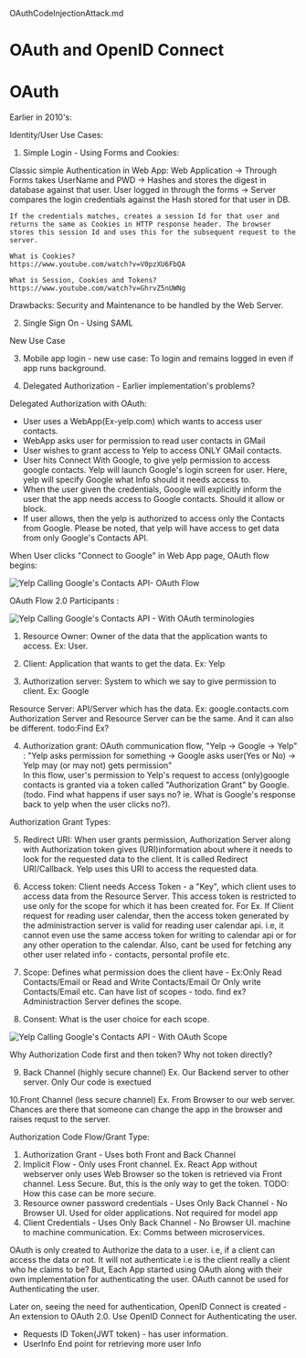 
OAuthCodeInjectionAttack.md

# OAuth and OpenID Connect

# OAuth
Earlier in 2010's:

Identity/User Use Cases:

1. Simple Login - Using Forms and Cookies:

 Classic simple Authentication in Web App:
    Web Application -> Through Forms takes UserName and PWD -> Hashes and stores the digest in database against that user.
    User logged in through the forms -> Server compares the login credentials against the Hash stored for that user in DB.

    If the credentials matches, creates a session Id for that user and returns the same as Cookies in HTTP response header. The browser stores this session Id and uses this for the subsequent request to the server. 

    What is Cookies? 
    https://www.youtube.com/watch?v=V0pzXU6FbQA

    What is Session, Cookies and Tokens? 
    https://www.youtube.com/watch?v=GhrvZ5nUWNg
    
Drawbacks: Security and Maintenance to be handled by the Web Server.

2. Single Sign On - Using SAML

New Use Case 

3. Mobile app login - new use case: To login and remains logged in even if app runs background.

4. Delegated Authorization - Earlier implementation's problems?

Delegated Authorization with OAuth:
- User uses a WebApp(Ex-yelp.com) which wants to access user contacts.
- WebApp asks user for permission to read user contacts in GMail
- User wishes to grant access to Yelp to access ONLY GMail contacts.
- User hits Connect With Google, to give yelp permission to access google contacts.
Yelp will launch Google's login screen for user. Here, yelp will specify Google what Info should it needs access to.
- When the user given the credentials, Google will explicitly inform the user that the app needs access to Google contacts. 
Should it allow or block.
- If user allows, then the yelp is authorized to access only the Contacts from Google. Please be noted, that yelp will have access to get data from 
only Google's Contacts API. 

When User clicks "Connect to Google" in Web App page, OAuth flow begins:

![Yelp Calling Google's Contacts API- OAuth Flow](https://user-images.githubusercontent.com/21195523/210166648-30758380-b588-433b-8a57-89ddeb3c3cdf.png)

OAuth Flow 2.0 Participants :

![Yelp Calling Google's Contacts API - With OAuth terminologies](https://user-images.githubusercontent.com/21195523/210167852-e88a53b0-8fdb-4b6e-badb-df2a94af8141.png)

1. Resource Owner: Owner of the data that the application wants to access. Ex: User.

2. Client: Application that wants to get the data. Ex: Yelp

3. Authorization server: System to which we say to give permission to client. Ex: Google

Resource Server: API/Server which has the data. Ex: google.contacts.com
Authorization Server and Resource Server can be the same. And it can also be different. todo:Find Ex?

4. Authorization grant: OAuth communication flow, 
        "Yelp -> Google -> Yelp" : "Yelp asks permission for something -> Google asks user(Yes or No) -> Yelp may (or may not) gets permission"  
In this flow, user's permission to Yelp's request to access (only)google contacts is granted via a token called "Authorization Grant" by Google.
(todo. Find what happens if user says no? ie. What is Google's response back to yelp when the user clicks no?).

  Authorization Grant Types:


5. Redirect URI: When user grants permission, Authorization Server along with Authorization token gives (URI)information about where it needs to look for the requested data to the client. It is called Redirect URI/Callback. Yelp uses this URI to access the requested data.

6. Access token: Client needs Access Token - a "Key", which client uses to access data from the Resource Server. This access token is restricted to use only for the scope for which it has been created for. For Ex. If Client request for reading user calendar, then the access token generated by the administraction server is valid for reading user calendar api. i.e, it cannot even use the same access token for writing to calendar api or for any other operation to the calendar. Also, cant be used for fetching any other user 
related info - contacts, persontal profile etc.

7. Scope: Defines what permission does the client have - Ex:Only Read Contacts/Email or Read and Write Contacts/Email Or Only write Contacts/Email etc. Can have list of scopes - todo. find ex?
Administraction Server defines the scope.

8. Consent: What is the user choice for each scope. 

![Yelp Calling Google's Contacts API - With OAuth Scope](https://user-images.githubusercontent.com/21195523/210179354-b0421a18-e999-42b0-a637-1c553ece1334.png)

Why Authorization Code first and then token? Why not token directly?

9. Back Channel (highly secure channel) Ex. Our Backend server to other server. Only Our code is exectued 

10.Front Channel (less secure channel) Ex. From Browser to our web server. Chances are there that someone can change the app in the browser and raises requst to the server.


Authorization Code Flow/Grant Type:

1. Authorization Grant - Uses both Front and Back Channel
2. Implicit Flow - Only uses Front channel. Ex. React App without webserver only uses Web Browser so the token is retrieved via Front channel. Less Secure. But, this is the only way to get the token. TODO: How this case can be more secure. 
3. Resource owner password credentials - Uses Only Back Channel - No Browser UI. Used for older applications. Not required for model app
4. Client Credentials - Uses Only Back Channel - No Browser UI. machine to machine communication. Ex: Comms between microservices.

OAuth is only created to Authorize the data to a user. i.e, if a client can access the data or not. 
It will not authenticate i.e is the client really a client who he claims to be?
But, Each App started using OAuth along with their own implementation for authenticating the user. 
OAuth cannot be used for Authenticating the user.

Later on, seeing the need for authentication, OpenID Connect is created - An extension to OAuth 2.0.
Use OpenID Connect for Authenticating the user.
- Requests ID Token(JWT token) - has user information.
- UserInfo End point for retrieving more user Info





















 
